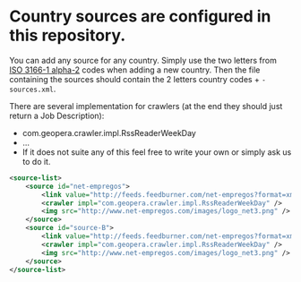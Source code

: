 Country sources are configured in this repository.
=======

You can add any source for any country. Simply use the two letters from [ISO 3166-1 alpha-2](http://en.wikipedia.org/wiki/ISO_3166-1_alpha-2) codes when adding a new country. Then the file containing the sources should contain the 2 letters country codes + `-sources.xml`.

There are several implementation for crawlers (at the end they should just return a Job Description):
* com.geopera.crawler.impl.RssReaderWeekDay
* ...
* If it does not suite any of this feel free to write your own or simply ask us to do it.

```XML
<source-list>
	<source id="net-empregos">
		<link value="http://feeds.feedburner.com/net-empregos?format=xml"/>
		<crawler impl="com.geopera.crawler.impl.RssReaderWeekDay" />
		<img src="http://www.net-empregos.com/images/logo_net3.png" />
	</source>
	<source id="source-B">
		<link value="http://feeds.feedburner.com/net-empregos?format=xml"/>
		<crawler impl="com.geopera.crawler.impl.RssReaderWeekDay" />
		<img src="http://www.net-empregos.com/images/logo_net3.png" />
	</source>
</source-list>
```

